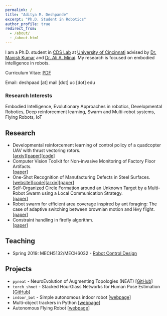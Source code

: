 ```yaml
---
permalink: /
title: "Aditya M. Deshpande"
excerpt: "Ph.D. Student in Robotics"
author_profile: true
redirect_from:
  - /about/
  - /about.html
---
```


I am a Ph.D. student in [CDS Lab](https://ceas.uc.edu/research/centers-labs/cooperative-distributed-systems-lab.html) at [University of Cincinnati](https://www.uc.edu/) advised by [Dr. Manish Kumar](https://researchdirectory.uc.edu/p/kumarmu) and [Dr. Ali A. Minai](https://eecs.ceas.uc.edu/~aminai/). My research is focused on embodied intelligence in robots.

Curriculum Vitae: [PDF](https://adipandas.github.io/files/aditya-cv-web.pdf)

Email: deshpaad [at] mail [dot] uc [dot] edu

### Research Interests
Embodied Intelligence, Evolutionary Approaches in robotics, Developmental Robotics, Deep reinforcement learning, Swarm and Multi-robot systems, Flying Robots, IoT

<!-- <div style="width:200px; margin-left: 30px;">
  <script type="text/javascript" id="clstr_globe" src="//clustrmaps.com/globe.js?d=RomffCBzeTvdhyrehWJhIAqA83-h6kNUj-rSlcO6ryE"></script>
</div> -->

## Research
* Developmental reinforcement learning of control policy of a quadcopter UAV with thrust vectoring rotors.  
  [[arxiv](https://arxiv.org/abs/2007.07793)][[paper](https://asmedigitalcollection.asme.org/DSCC/proceedings/DSCC2020/84287/V002T36A011/1096589)][[code](https://github.com/adipandas/gym_multirotor)]
* Computer Vision Toolkit for Non-invasive Monitoring of Factory Floor Artifacts.  
  [[paper](https://www.sciencedirect.com/science/article/pii/S2351978920315936)]
* One-Shot Recognition of Manufacturing Defects in Steel Surfaces.  
  [[website](https://adipandas.github.io/one-shot-steel-surfaces/)][[code](https://github.com/adipandas/one-shot-steel-surfaces)][[arxiv](https://arxiv.org/abs/2005.05815)][[paper](https://www.sciencedirect.com/science/article/pii/S2351978920315985?via%3Dihub)]
* Self-Organized Circle Formation around an Unknown Target by a Multi-Robot Swarm using a Local Communication Strategy.  
  [[paper](https://adipandas.github.io/publications/2018-06-27-self-organized/)]
* Robot swarm for efficient area coverage inspired by ant foraging: The case of adaptive switching between brownian motion and lévy flight.  
  [[paper](https://adipandas.github.io/publications/2017-10-11-antlevy/)]
* Constraint handling in firefly algorithm.  
  [[paper](https://adipandas.github.io/publications/2013-06-13-firefly/)]


## Teaching
* Spring 2019: MECH5132/MECH6032 - [Robot Control Design](https://adipandas.github.io/teaching/2019-spring-teaching-1)

## Projects

* ``pyneat`` - NeuroEvolution of Augmenting Topologies (NEAT) [[GitHub](https://github.com/adipandas/pyneat)]
* ``torch_shnet`` - Stacked HourGlass Networks for Human Pose Estimation [[GitHub](https://github.com/adipandas/torch_shnet)] 
*  ``indoor_bot`` - Simple autonomous indoor robot [[webpage](https://adipandas.github.io/indoor_bot/)]
* Multi-object trackers in Python [[webpage](https://adipandas.github.io/multi-object-tracker/)]
* Autonomous Flying Robot [[webpage](https://adipandas.github.io/portfolio/flyingrobot/)]
